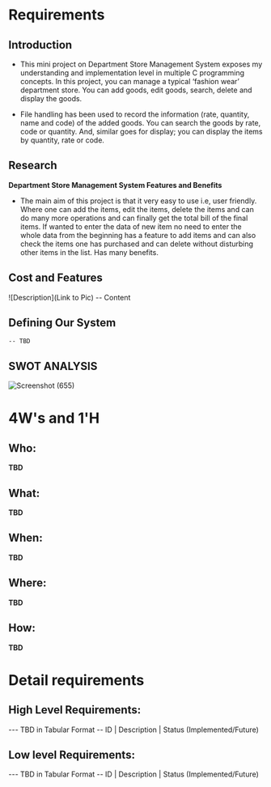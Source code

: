 # Requirements
## Introduction
* This mini project on Department Store Management System exposes my understanding and implementation level in multiple C programming concepts. In this project, you can manage a typical ‘fashion wear’ department store. You can add goods, edit goods, search, delete and display the goods.

* File handling has been used to record the information (rate, quantity, name and code) of the added goods. You can search the goods by rate, code or quantity. And, similar goes for display; you can display the items by quantity, rate or code.

## Research
 **Department Store Management System Features and Benefits**
 * The main aim of this project is that it very easy to use i.e, user friendly. Where one can add the items, edit the items, delete the items and can do many more operations and can finally get the total bill of the final items. If wanted to enter the data of new item no need to enter the whole data from the beginning has a feature to add items and can also check the items one has purchased and can delete without disturbing other items in the list. Has many benefits.   
## Cost and Features
![Description](Link to Pic)
-- Content 
## Defining Our System
    -- TBD
## SWOT ANALYSIS
![Screenshot (655)](https://user-images.githubusercontent.com/67320294/114858728-7af88880-9e07-11eb-9e5d-f4d4a165c1fb.png)

# 4W&#39;s and 1&#39;H

## Who:

**TBD**

## What:

**TBD**

## When:

**TBD**

## Where:

**TBD**

## How:

**TBD**

# Detail requirements
## High Level Requirements:
--- TBD in Tabular Format 
-- ID | Description | Status (Implemented/Future)


##  Low level Requirements:
--- TBD in Tabular Format 
-- ID | Description | Status (Implemented/Future)
